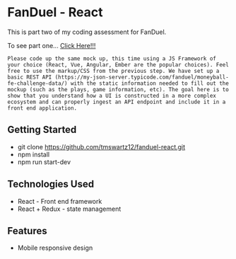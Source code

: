 # FanDuel - React

This is part two of my coding assessment for FanDuel.

To see part one... [Click Here!!!](https://github.com/tmswartz12/fanduel-html)

```Please code up the same mock up, this time using a JS Framework of your choice (React, Vue, Angular, Ember are the popular choices). Feel free to use the markup/CSS from the previous step. We have set up a basic REST API (https://my-json-server.typicode.com/fanduel/moneyball-fe-challenge-data/) with the static information needed to fill out the mockup (such as the plays, game information, etc). The goal here is to show that you understand how a UI is constructed in a more complex ecosystem and can properly ingest an API endpoint and include it in a front end application.```

## Getting Started

- git clone https://github.com/tmswartz12/fanduel-react.git
- npm install
- npm run start-dev

## Technologies Used

- React - Front end framework 
- React + Redux - state management

## Features

- Mobile responsive design

